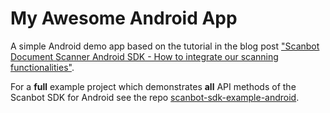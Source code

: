 # My Awesome Android App

A simple Android demo app based on the tutorial in the blog post 
["Scanbot Document Scanner Android SDK - How to integrate our scanning functionalities"](https://scanbot.io/blog/android-app-development-tutorial-how-to-integrate-our-scanning-functionalities).

For a **full** example project which demonstrates **all** API methods of the Scanbot SDK for Android
see the repo [scanbot-sdk-example-android](https://github.com/doo/scanbot-sdk-example-android).


